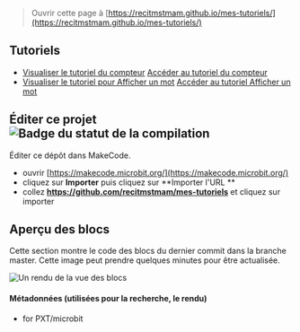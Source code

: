 
> Ouvrir cette page à [https://recitmstmam.github.io/mes-tutoriels/](https://recitmstmam.github.io/mes-tutoriels/)

## Tutoriels

* [Visualiser le tutoriel du compteur](/mes-tutoriels/tutoriel-compteur)   [Accéder au tutoriel du compteur](https://makecode.microbit.org/#tutorial:github:recitmstmam/mes-tutoriels/tutoriel-compteur)
* [Visualiser le tutoriel pour Afficher un mot](/mes-tutoriels/afficher-mot)    [Accéder au tutoriel Afficher un mot](https://makecode.microbit.org/#tutorial:github:recitmstmam/mes-tutoriels/Afficher-un-mot)

## Éditer ce projet ![Badge du statut de la compilation](https://github.com/recitmstmam/mes-tutoriels/workflows/MakeCode/badge.svg)

Éditer ce dépôt dans MakeCode.

* ouvrir [https://makecode.microbit.org/](https://makecode.microbit.org/)
* cliquez sur **Importer** puis cliquez sur **Importer l'URL **
* collez **https://github.com/recitmstmam/mes-tutoriels** et cliquez sur importer

## Aperçu des blocs

Cette section montre le code des blocs du dernier commit dans la branche master.
Cette image peut prendre quelques minutes pour être actualisée.

![Un rendu de la vue des blocs](https://github.com/recitmstmam/mes-tutoriels/raw/master/.github/makecode/blocks.png)

#### Métadonnées (utilisées pour la recherche, le rendu)

* for PXT/microbit
<script src="https://makecode.com/gh-pages-embed.js"></script><script>makeCodeRender("{{ site.makecode.home_url }}", "{{ site.github.owner_name }}/{{ site.github.repository_name }}");</script>
